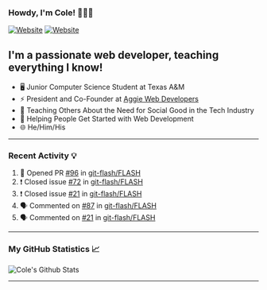 ### Howdy, I'm Cole! 🤠🏳️‍🌈

[![Website](https://img.shields.io/website?label=aggiedevelopers.com&style=for-the-badge&url=https%3A%2F%2Faggiedevelopers.com)](https://aggiedevelopers.com)
[![Website](https://img.shields.io/website?label=coledc.com&style=for-the-badge&url=https%3A%2F%2Fcoledc.com)](https://coledc.com)

## I'm a passionate web developer, teaching everything I know!

- 🖥️ Junior Computer Science Student at Texas A&M
- ⚡ President and Co-Founder at [Aggie Web Developers](https://www.aggiedevelopers.com)
- 💙 Teaching Others About the Need for Social Good in the Tech Industry
- 🚀 Helping People Get Started with Web Development
- 🌐 He/Him/His

---

### Recent Activity 💡

<!--START_SECTION:activity-->

1. 💪 Opened PR [#96](https://github.com/git-flash/FLASH/pull/96) in [git-flash/FLASH](https://github.com/git-flash/FLASH)
2. ❗️ Closed issue [#72](https://github.com/git-flash/FLASH/issues/72) in [git-flash/FLASH](https://github.com/git-flash/FLASH)
3. ❗️ Closed issue [#21](https://github.com/git-flash/FLASH/issues/21) in [git-flash/FLASH](https://github.com/git-flash/FLASH)
4. 🗣 Commented on [#87](https://github.com/git-flash/FLASH/issues/87) in [git-flash/FLASH](https://github.com/git-flash/FLASH)
5. 🗣 Commented on [#21](https://github.com/git-flash/FLASH/issues/21) in [git-flash/FLASH](https://github.com/git-flash/FLASH)
<!--END_SECTION:activity-->

---

### My GitHub Statistics 📈

<img alt="Cole's Github Stats" src="https://github-readme-stats.codestackr.vercel.app/api?username=cdconn00&show_icons=true&hide_border=true&theme=tokyonight&count_private=true" />

---
